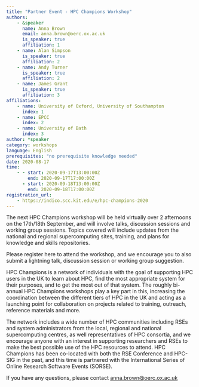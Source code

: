 ```yaml
---
title: "Partner Event - HPC Champions Workshop"
authors:
    - &speaker
      name: Anna Brown
      email: anna.brown@oerc.ox.ac.uk
      is_speaker: true
      affiliation: 1
    - name: Alan Simpson
      is_speaker: true
      affiliation: 2
    - name: Andy Turner
      is_speaker: true
      affiliation: 2
    - name: James Grant
      is_speaker: true
      affiliation: 3
affiliations:
    - name: University of Oxford, University of Southampton
      index: 1
    - name: EPCC
      index: 2
    - name: University of Bath
      index: 3
author: *speaker
category: workshops
language: English
prerequisites: "no prerequisite knowledge needed"
date: 2020-08-17
time:
    - - start: 2020-09-17T13:00:00Z
        end: 2020-09-17T17:00:00Z
      - start: 2020-09-18T13:00:00Z
        end: 2020-09-18T17:00:00Z
registration_url:
    - https://indico.scc.kit.edu/e/hpc-champions-2020
---
```

The next HPC Champions workshop will be held virtually over 2 afternoons on the 17th/18th September, and will involve talks, discussion sessions and working group sessions. Topics covered will include updates from the national and regional supercomputing sites, training, and plans for knowledge and skills repositories. 

Please register here to attend the workshop, and we encourage you to also submit a lightning talk, discussion session or working group suggestion.

HPC Champions is a network of individuals with the goal of supporting HPC users in the UK to learn about HPC, find the most appropriate system for their purposes, and to get the most out of that system. The roughly bi-annual HPC Champions workshops play a key part in this, increasing the coordination between the different tiers of HPC in the UK and acting as a launching point for collaboration on projects related to training, outreach, reference materials and more. 

The network includes a wide number of HPC communities including RSEs and system administrators from the local, regional and national supercomputing centres, as well representatives of HPC consortia, and we encourage anyone with an interest in supporting researchers and RSEs to make the best possible use of the HPC resources to attend. HPC Champions has been co-located with both the RSE Conference and HPC-SIG in the past, and this time is partnered with the International Series of Online Research Software Events (SORSE).

If you have any questions, please contact anna.brown@oerc.ox.ac.uk
